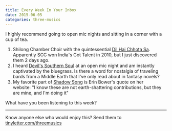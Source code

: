 ```yaml
---
title: Every Week In Your Inbox
date: 2015-06-05
categories: three-musics
---
```


 <div>I highly recommend going to open mic nights and sitting in a corner with a cup of tea. </div>

<ol>
	<li>Shilong Chamber Choir with the quintessential <a href="https://www.youtube.com/watch?v=Vq7aa54xoCE">Dil Hai Chhota Sa</a>. Apparently SCC won India's Got Talent in 2010, but I just discovered them 2 days ago.</li>
	<li>I heard <a href="https://www.youtube.com/watch?v=ERKmejx6J3Y">Devil's Southern Soul</a> at an open mic night and am instantly captivated by the bluegrass. Is there a word for nostalgia of traveling bards from a Middle Earth that I've only read about in fantasy novels?</li>
	<li>My favorite part of <a href="https://erinbower.bandcamp.com/track/shadow-song">Shadow Song</a> is Erin Bower's quote on her website: "I know these are not earth-shattering contributions, but they are mine, and I'm doing it"</li>
</ol>
What have you been listening to this week?

<hr> Know anyone else who would enjoy this? Send them to <a href="http://tinyletter.com/threemusics">tinyletter.com/threemusics</a>
